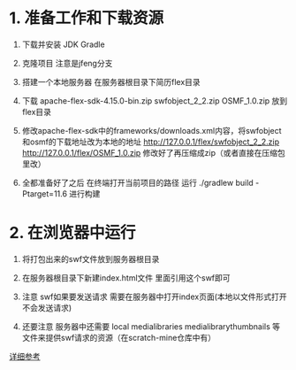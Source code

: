 # 1. 准备工作和下载资源
1. 下载并安装 JDK Gradle
2. 克隆项目 注意是jfeng分支

3. 搭建一个本地服务器 在服务器根目录下简历flex目录
4. 下载 apache-flex-sdk-4.15.0-bin.zip swfobject_2_2.zip OSMF_1.0.zip 放到flex目录
5. 修改apache-flex-sdk中的frameworks/downloads.xml内容，将swfobject和osmf的下载地址改为本地的地址
http://127.0.0.1/flex/swfobject_2_2.zip
http://127.0.0.1/flex/OSMF_1.0.zip
修改好了再压缩成zip（或者直接在压缩包里改）

6. 全都准备好了之后 在终端打开当前项目的路径 运行 ./gradlew build -Ptarget=11.6 进行构建

# 2. 在浏览器中运行

1. 将打包出来的swf文件放到服务器根目录
2. 在服务器根目录下新建index.html文件 里面引用这个swf即可

3. 注意 swf如果要发送请求 需要在服务器中打开index页面(本地以文件形式打开不会发送请求)

4. 还要注意 服务器中还需要 local medialibraries medialibrarythumbnails 等文件来提供swf请求的资源（在scratch-mine仓库中有）

[详细参考](http://www.ieclipse.cn/2016/08/18/other/scratch-compile/)
